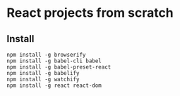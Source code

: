 # React projects from scratch

## Install

```
npm install -g browserify
npm install -g babel-cli babel
npm install -g babel-preset-react
npm install -g babelify
npm install -g watchify
npm install -g react react-dom
```
